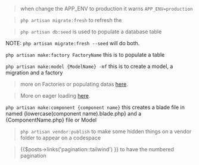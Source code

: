 > when change the APP_ENV to production it warns
> `APP_ENV=production`

> `php artisan migrate:fresh` to refresh the

> `php artisan db:seed` is used to populate a database table

NOTE: `php artisan migrate:fresh --seed` will do both.

`php artisan make:factory FactoryName` this is to populate a table

`php artisan make:model {ModelName} -mf` this is to create a model, a migration and a factory

> more on Factories or populating datas [here](https://laracasts.com/series/laravel-8-from-scratch/episodes/28).

> More on eager loading [here](https://laracasts.com/series/laravel-8-from-scratch/episodes/30).

`php artisan make:component {component name}` this creates a blade file in named {lowercase(component name).blade.php} and a {ComponentName.php} file or Model

> `php artisan vendor:publish` to make some hidden things on a vendor folder to appear on a codespace

> {{$posts->links('pagination::tailwind') }} to have the numbered pagination
